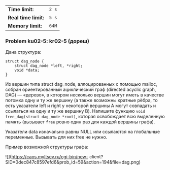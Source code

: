 |                      |       |
|----------------------|-------|
| **Time limit:**      | `2 s` |
| **Real time limit:** | `5 s` |
| **Memory limit:**    | `64M` |


### Problem ku02-5: kr02-5 (дореш)

Дана структура:

    
    
    struct dag_node {
        struct dag_node *left, *right;
        void *data;
    }

Из вершин типа struct dag_node, аллоцированных с помощью malloc, собран ориентированный ациклический
граф (directed acyclic graph, DAG) — «дерево», в котором несколько вершин могут иметь в качестве
потомка одну и ту же вершину (а также возможны кратные рёбра, то есть указатели left и right у
некоторой вершины A могут совпадать и ссылаться на одну и ту же вершину B). Напишите функцию `void
free_dag(struct dag_node *root)`, которая освобождает всю выделенную память (вызывает `free` ровно
один раз для каждой вершины графа).

Указатели data изначально равны NULL или ссылаются на глобальные переменные. Вызывать для них free
не нужно.

Пример возможной структуры графа:

![](https://caos.myltsev.ru/cgi-bin/new-
client?SID=0dec847c8597efd6&prob_id=59&action=194&file=dag.png)


